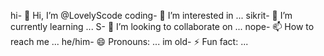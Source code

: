 hi- 👋 Hi, I’m @LovelyScode
coding- 👀 I’m interested in ...
sikrit- 🌱 I’m currently learning ...
S- 💞️ I’m looking to collaborate on ...
nope- 📫 How to reach me ...
he/him- 😄 Pronouns: ...
im old- ⚡ Fun fact: ...

<!---
LovelyScode/LovelyScode is a ✨ special ✨ repository because its `README.md` (this file) appears on your GitHub profile.
You can click the Preview link to take a look at your changes.
--->
